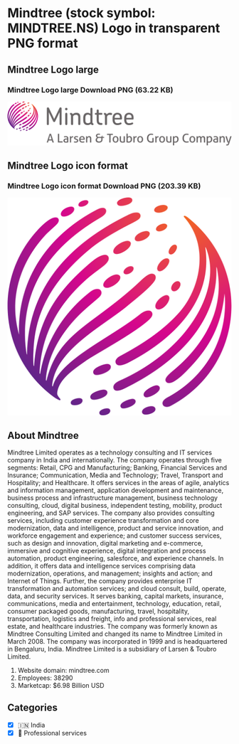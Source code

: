 # Mindtree (stock symbol: MINDTREE.NS) Logo in transparent PNG format

## Mindtree Logo large

### Mindtree Logo large Download PNG (63.22 KB)

![Mindtree Logo large Download PNG (63.22 KB)](/img/orig/MINDTREE.NS_BIG-1f0e95f0.png)

## Mindtree Logo icon format

### Mindtree Logo icon format Download PNG (203.39 KB)

![Mindtree Logo icon format Download PNG (203.39 KB)](/img/orig/MINDTREE.NS-54bd2372.png)

## About Mindtree

Mindtree Limited operates as a technology consulting and IT services company in India and internationally. The company operates through five segments: Retail, CPG and Manufacturing; Banking, Financial Services and Insurance; Communication, Media and Technology; Travel, Transport and Hospitality; and Healthcare. It offers services in the areas of agile, analytics and information management, application development and maintenance, business process and infrastructure management, business technology consulting, cloud, digital business, independent testing, mobility, product engineering, and SAP services. The company also provides consulting services, including customer experience transformation and core modernization, data and intelligence, product and service innovation, and workforce engagement and experience; and customer success services, such as design and innovation, digital marketing and e-commerce, immersive and cognitive experience, digital integration and process automation, product engineering, salesforce, and experience channels. In addition, it offers data and intelligence services comprising data modernization, operations, and management; insights and action; and Internet of Things. Further, the company provides enterprise IT transformation and automation services; and cloud consult, build, operate, data, and security services. It serves banking, capital markets, insurance, communications, media and entertainment, technology, education, retail, consumer packaged goods, manufacturing, travel, hospitality, transportation, logistics and freight, info and professional services, real estate, and healthcare industries. The company was formerly known as Mindtree Consulting Limited and changed its name to Mindtree Limited in March 2008. The company was incorporated in 1999 and is headquartered in Bengaluru, India. Mindtree Limited is a subsidiary of Larsen & Toubro Limited.

1. Website domain: mindtree.com
2. Employees: 38290
3. Marketcap: $6.98 Billion USD


## Categories
- [x] 🇮🇳 India
- [x] 💼 Professional services

